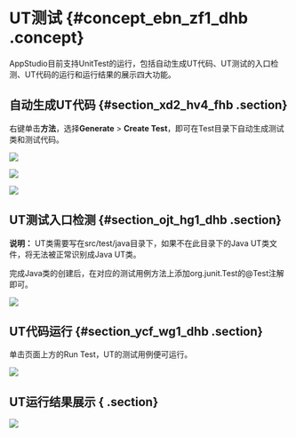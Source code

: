 # UT测试 {#concept_ebn_zf1_dhb .concept}

AppStudio目前支持UnitTest的运行，包括自动生成UT代码、UT测试的入口检测、UT代码的运行和运行结果的展示四大功能。

## 自动生成UT代码 {#section_xd2_hv4_fhb .section}

右键单击**方法**，选择**Generate** \> **Create Test**，即可在Test目录下自动生成测试类和测试代码。

![](http://static-aliyun-doc.oss-cn-hangzhou.aliyuncs.com/assets/img/139469/155417521241735_zh-CN.png)

![](http://static-aliyun-doc.oss-cn-hangzhou.aliyuncs.com/assets/img/139469/155417521241736_zh-CN.png)

![](http://static-aliyun-doc.oss-cn-hangzhou.aliyuncs.com/assets/img/139469/155417521241744_zh-CN.png)

## UT测试入口检测 {#section_ojt_hg1_dhb .section}

**说明：** UT类需要写在src/test/java目录下，如果不在此目录下的Java UT类文件，将无法被正常识别成Java UT类。

完成Java类的创建后，在对应的测试用例方法上添加org.junit.Test的@Test注解即可。

![](http://static-aliyun-doc.oss-cn-hangzhou.aliyuncs.com/assets/img/139469/155417521240893_zh-CN.png)

## UT代码运行 {#section_ycf_wg1_dhb .section}

单击页面上方的Run Test，UT的测试用例便可运行。

![](http://static-aliyun-doc.oss-cn-hangzhou.aliyuncs.com/assets/img/139469/155417521240894_zh-CN.png)

## UT运行结果展示 { .section}

![](http://static-aliyun-doc.oss-cn-hangzhou.aliyuncs.com/assets/img/139469/155417521340895_zh-CN.png)

